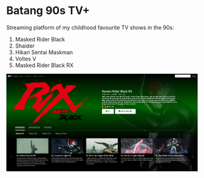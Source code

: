 # Batang 90s TV+

Streaming platform of my childhood favourite TV shows in the 90s:
1. Masked Rider Black
2. Shaider
3. Hikari Sentai Maskman
4. Voltes V
5. Masked Rider Black RX

![](./specs/ui_screenshot_2.jpg)